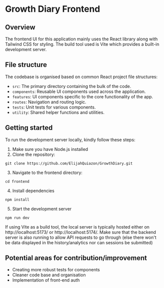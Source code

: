 # Growth Diary Frontend

## Overview

The frontend UI for this application mainly uses the React library 
along with Tailwind CSS for styling. 
The build tool used is Vite which provides a built-in development server.

## File structure

The codebase is organised based on common React project file structures:

* `src`: The primary directory containing the bulk of the code.
* `components`: Reusable UI components used across the application.
* `features`: UI components specific to the core functionality of the app.
* `routes`: Navigation and routing logic.
* `tests`: Unit tests for various components.
* `utility`: Shared helper functions and utilities.

## Getting started

To run the development server locally, kindly follow these steps:

1. Make sure you have Node.js installed
2. Clone the repository:
```
git clone https://github.com/ElijahQuiazon/GrowthDiary.git
```
3. Navigate to the frontend directory:
```
cd frontend
```
4. Install dependencies
```
npm install
```
5. Start the development server
```
npm run dev
```

If using Vite as a build tool, the local server is typically hosted either on http://localhost:5173/ or http://localhost:5174/.
Make sure that the backend server is also running to allow API requests to go through 
(else there won't be data displayed in the history/analytics nor can sessions be submitted)

## Potential areas for contribution/improvement
* Creating more robust tests for components
* Cleaner code base and organisation
* Implementation of front-end auth